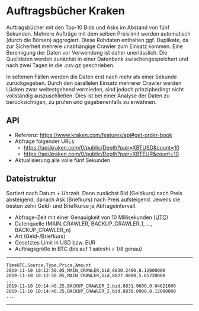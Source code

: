# Auftragsbücher Kraken

Auftragsbücher mit den Top-10 Bids und Asks im Abstand von fünf Sekunden.
Mehrere Aufträge mit dem selben Preislimit werden automatisch (durch die Börsen) aggregiert.
Diese Rohdaten enthalten ggf. Duplikate, da zur Sicherheit mehrere unabhängige Crawler zum Einsatz kommen.
Eine Bereinigung der Daten vor Verwendung ist daher unerlässlich.
Die Quelldaten werden zunächst in einer Datenbank zwischengespeichert und nach zwei Tagen
in die .csv.gz geschrieben.

In seltenen Fällen werden die Daten erst nach mehr als einer Sekunde zurückgegeben.
Durch den parallelen Einsatz mehrerer Crawler werden Lücken zwar weitestgehend vermieden,
sind jedoch prinzipbedingt nicht vollständig auszuschließen. Dies ist bei einer
Analyse der Daten zu berücksichtigen, zu prüfen und gegebenenfalls zu erwähnen.

## API
- Referenz: https://www.kraken.com/features/api#get-order-book
- Abfrage folgender URLs:
    - https://api.kraken.com/0/public/Depth?pair=XBTUSD&count=10
    - https://api.kraken.com/0/public/Depth?pair=XBTEUR&count=10
- Aktualisierung alle volle fünf Sekunden


## Dateistruktur
Sortiert nach Datum + Uhrzeit.
Dann zunächst Bid (Geldkurs) nach Preis absteigend, danach Ask (Briefkurs) nach Preis aufsteigend.
Jeweils die besten zehn Geld- und Briefkurse je Abfrageintervall.

- Abfrage-Zeit mit einer Genauigkeit von 10 Millisekunden ([UTC](https://de.wikipedia.org/wiki/Koordinierte_Weltzeit))
- Datenquelle (MAIN_CRAWLER, BACKUP_CRAWLER_1, ..., BACKUP_CRAWLER_n)
- Art (Geld-/Briefkurs)
- Gesetztes Limit in USD bzw. EUR
- Auftragsgröße in BTC (bis auf 1 satoshi = 1/8 genau)

---
    TimeUTC,Source,Type,Price,Amount
    2019-11-10 10:12:50.05,MAIN_CRAWLER,bid,8830.2400,0.12000000
    2019-11-10 10:12:50.05,MAIN_CRAWLER,bid,8827.0000,5.65720000
    ...
    2019-11-10 10:14:40.25,BACKUP_CRAWLER_2,bid,8831.9600,0.04621000
    2019-11-10 10:14:40.25,BACKUP_CRAWLER_2,bid,8830.0900,0.12000000
    ...
---
